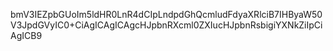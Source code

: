 bmV3IEZpbGUoIm5ldHR0LnR4dCIpLndpdGhQcmludFdyaXRlciB7IHByaW50V3JpdGVyIC0+CiAgICAgICAgcHJpbnRXcml0ZXIucHJpbnRsbigiYXNkZiIpCiAgICB9
